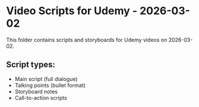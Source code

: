 # Video Scripts for Udemy - 2026-03-02

This folder contains scripts and storyboards for Udemy videos on 2026-03-02.

## Script types:
- Main script (full dialogue)
- Talking points (bullet format)
- Storyboard notes
- Call-to-action scripts
